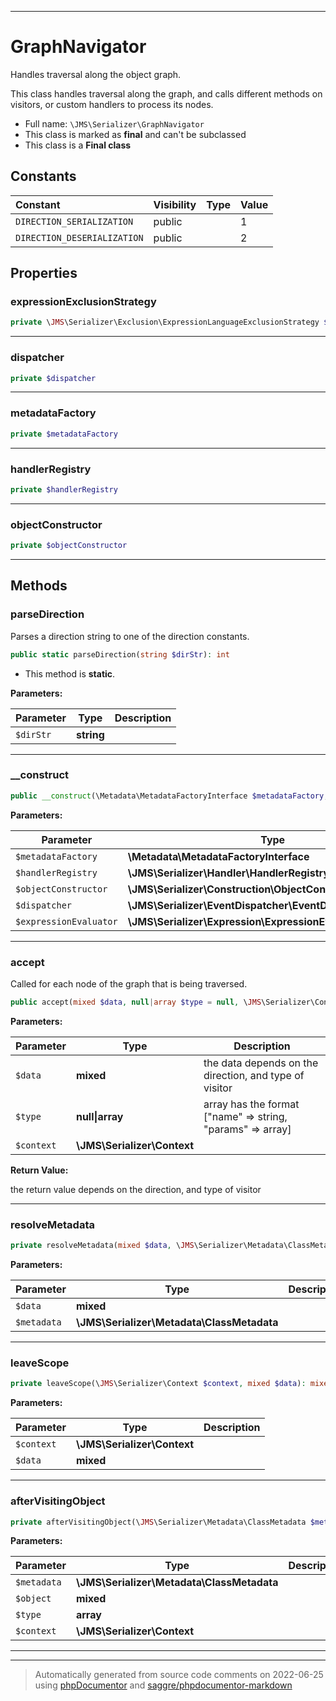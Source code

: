 ***

# GraphNavigator

Handles traversal along the object graph.

This class handles traversal along the graph, and calls different methods
on visitors, or custom handlers to process its nodes.

* Full name: `\JMS\Serializer\GraphNavigator`
* This class is marked as **final** and can't be subclassed
* This class is a **Final class**


## Constants

| Constant | Visibility | Type | Value |
|:---------|:-----------|:-----|:------|
|`DIRECTION_SERIALIZATION`|public| |1|
|`DIRECTION_DESERIALIZATION`|public| |2|

## Properties


### expressionExclusionStrategy



```php
private \JMS\Serializer\Exclusion\ExpressionLanguageExclusionStrategy $expressionExclusionStrategy
```






***

### dispatcher



```php
private $dispatcher
```






***

### metadataFactory



```php
private $metadataFactory
```






***

### handlerRegistry



```php
private $handlerRegistry
```






***

### objectConstructor



```php
private $objectConstructor
```






***

## Methods


### parseDirection

Parses a direction string to one of the direction constants.

```php
public static parseDirection(string $dirStr): int
```



* This method is **static**.




**Parameters:**

| Parameter | Type | Description |
|-----------|------|-------------|
| `$dirStr` | **string** |  |




***

### __construct



```php
public __construct(\Metadata\MetadataFactoryInterface $metadataFactory, \JMS\Serializer\Handler\HandlerRegistryInterface $handlerRegistry, \JMS\Serializer\Construction\ObjectConstructorInterface $objectConstructor, \JMS\Serializer\EventDispatcher\EventDispatcherInterface $dispatcher = null, \JMS\Serializer\Expression\ExpressionEvaluatorInterface $expressionEvaluator = null): mixed
```








**Parameters:**

| Parameter | Type | Description |
|-----------|------|-------------|
| `$metadataFactory` | **\Metadata\MetadataFactoryInterface** |  |
| `$handlerRegistry` | **\JMS\Serializer\Handler\HandlerRegistryInterface** |  |
| `$objectConstructor` | **\JMS\Serializer\Construction\ObjectConstructorInterface** |  |
| `$dispatcher` | **\JMS\Serializer\EventDispatcher\EventDispatcherInterface** |  |
| `$expressionEvaluator` | **\JMS\Serializer\Expression\ExpressionEvaluatorInterface** |  |




***

### accept

Called for each node of the graph that is being traversed.

```php
public accept(mixed $data, null|array $type = null, \JMS\Serializer\Context $context): mixed
```








**Parameters:**

| Parameter | Type | Description |
|-----------|------|-------------|
| `$data` | **mixed** | the data depends on the direction, and type of visitor |
| `$type` | **null&#124;array** | array has the format [&quot;name&quot; =&gt; string, &quot;params&quot; =&gt; array] |
| `$context` | **\JMS\Serializer\Context** |  |


**Return Value:**

the return value depends on the direction, and type of visitor



***

### resolveMetadata



```php
private resolveMetadata(mixed $data, \JMS\Serializer\Metadata\ClassMetadata $metadata): mixed
```








**Parameters:**

| Parameter | Type | Description |
|-----------|------|-------------|
| `$data` | **mixed** |  |
| `$metadata` | **\JMS\Serializer\Metadata\ClassMetadata** |  |




***

### leaveScope



```php
private leaveScope(\JMS\Serializer\Context $context, mixed $data): mixed
```








**Parameters:**

| Parameter | Type | Description |
|-----------|------|-------------|
| `$context` | **\JMS\Serializer\Context** |  |
| `$data` | **mixed** |  |




***

### afterVisitingObject



```php
private afterVisitingObject(\JMS\Serializer\Metadata\ClassMetadata $metadata, mixed $object, array $type, \JMS\Serializer\Context $context): mixed
```








**Parameters:**

| Parameter | Type | Description |
|-----------|------|-------------|
| `$metadata` | **\JMS\Serializer\Metadata\ClassMetadata** |  |
| `$object` | **mixed** |  |
| `$type` | **array** |  |
| `$context` | **\JMS\Serializer\Context** |  |




***


***
> Automatically generated from source code comments on 2022-06-25 using [phpDocumentor](http://www.phpdoc.org/) and [saggre/phpdocumentor-markdown](https://github.com/Saggre/phpDocumentor-markdown)
